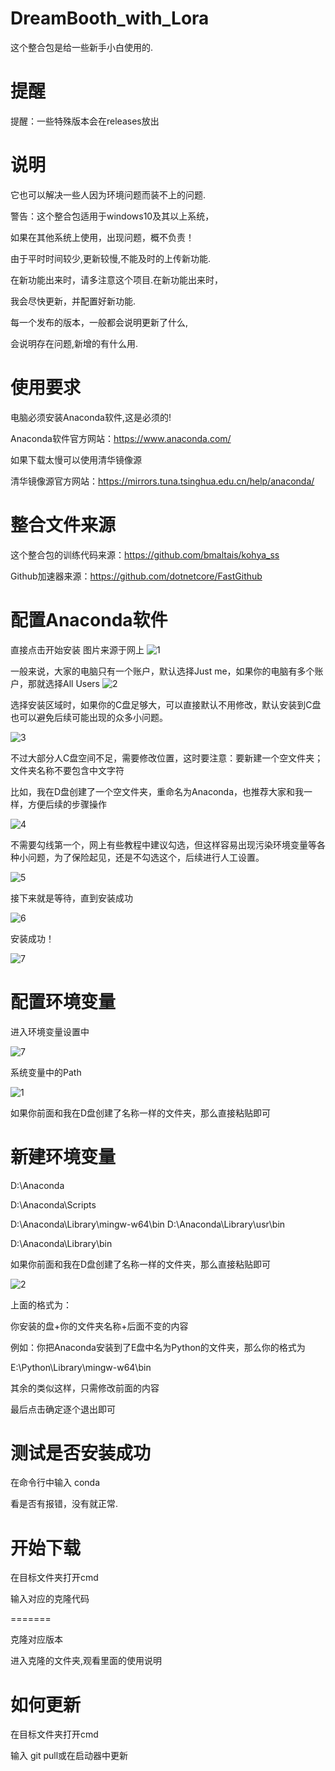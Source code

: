 # DreamBooth_with_Lora

这个整合包是给一些新手小白使用的.

# 提醒
提醒：一些特殊版本会在releases放出

# 说明
它也可以解决一些人因为环境问题而装不上的问题.

警告：这个整合包适用于windows10及其以上系统，

如果在其他系统上使用，出现问题，概不负责！

由于平时时间较少,更新较慢,不能及时的上传新功能.

在新功能出来时，请多注意这个项目.在新功能出来时，

我会尽快更新，并配置好新功能.

每一个发布的版本，一般都会说明更新了什么,

会说明存在问题,新增的有什么用.

# 使用要求

电脑必须安装Anaconda软件,这是必须的!

Anaconda软件官方网站：https://www.anaconda.com/

如果下载太慢可以使用清华镜像源

清华镜像源官方网站：https://mirrors.tuna.tsinghua.edu.cn/help/anaconda/

# 整合文件来源
这个整合包的训练代码来源：https://github.com/bmaltais/kohya_ss

Github加速器来源：https://github.com/dotnetcore/FastGithub

# 配置Anaconda软件

直接点击开始安装
图片来源于网上
![1](https://user-images.githubusercontent.com/86793086/221332894-352ef507-1fa3-4504-8c21-8647dfa11271.png)

一般来说，大家的电脑只有一个账户，默认选择Just me，如果你的电脑有多个账户，那就选择All Users
![2](https://user-images.githubusercontent.com/86793086/221332917-60219916-4d15-4445-a161-be4ff1d957a5.png)

选择安装区域时，如果你的C盘足够大，可以直接默认不用修改，默认安装到C盘也可以避免后续可能出现的众多小问题。

![3](https://user-images.githubusercontent.com/86793086/221332935-a7c7effd-6599-4f75-9be9-3f0295a974f8.png)

不过大部分人C盘空间不足，需要修改位置，这时要注意：要新建一个空文件夹；文件夹名称不要包含中文字符

比如，我在D盘创建了一个空文件夹，重命名为Anaconda，也推荐大家和我一样，方便后续的步骤操作

![4](https://user-images.githubusercontent.com/86793086/221332955-b3fc06af-2f1f-425f-a269-5759bb9933da.png)

不需要勾线第一个，网上有些教程中建议勾选，但这样容易出现污染环境变量等各种小问题，为了保险起见，还是不勾选这个，后续进行人工设置。

![5](https://user-images.githubusercontent.com/86793086/221332980-e440a5ef-bf7e-43da-bbbb-08e3cf18e505.png)

接下来就是等待，直到安装成功

![6](https://user-images.githubusercontent.com/86793086/221332998-696b2085-7799-4502-93fc-7053ec952681.png)

安装成功！

![7](https://user-images.githubusercontent.com/86793086/221333005-4aaeb3ac-f9a1-4819-b010-d40c2599b34d.png)

# 配置环境变量

进入环境变量设置中

![7](https://user-images.githubusercontent.com/86793086/221333058-aa20c4c3-5cd7-4570-84c0-2865d0b423ab.png)

系统变量中的Path

![1](https://user-images.githubusercontent.com/86793086/221333081-a58a7edb-2230-464d-b99c-d5fb3496a1a7.png)

如果你前面和我在D盘创建了名称一样的文件夹，那么直接粘贴即可

# 新建环境变量

D:\Anaconda

D:\Anaconda\Scripts

D:\Anaconda\Library\mingw-w64\bin D:\Anaconda\Library\usr\bin

D:\Anaconda\Library\bin

如果你前面和我在D盘创建了名称一样的文件夹，那么直接粘贴即可

![2](https://user-images.githubusercontent.com/86793086/221333127-3e21d4aa-e798-4208-92d8-3457a43bafcd.png)

上面的格式为：

你安装的盘+你的文件夹名称+后面不变的内容

例如：你把Anaconda安装到了E盘中名为Python的文件夹，那么你的格式为

E:\Python\Library\mingw-w64\bin

其余的类似这样，只需修改前面的内容

最后点击确定逐个退出即可

# 测试是否安装成功

在命令行中输入 conda

看是否有报错，没有就正常.

# 开始下载

在目标文件夹打开cmd

输入对应的克隆代码

=======

克隆对应版本

进入克隆的文件夹,观看里面的使用说明

# 如何更新

在目标文件夹打开cmd

输入 git pull或在启动器中更新
